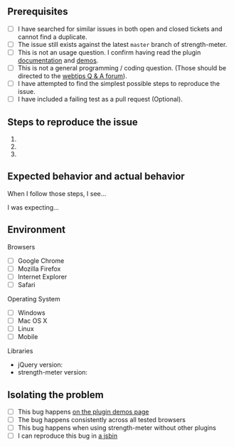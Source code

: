 ## Prerequisites

- [ ] I have searched for similar issues in both open and closed tickets and cannot find a duplicate.
- [ ] The issue still exists against the latest `master` branch of strength-meter.
- [ ] This is not an usage question. I confirm having read the
  plugin [documentation](http://plugins.krajee.com/strength-meter)
  and [demos](http://plugins.krajee.com/strength-meter/demo).
- [ ] This is not a general programming / coding question. (Those should be directed to
  the [webtips Q & A forum](http://webtips.krajee.com/questions)).
- [ ] I have attempted to find the simplest possible steps to reproduce the issue.
- [ ] I have included a failing test as a pull request (Optional).

## Steps to reproduce the issue

1.
2.
3.

## Expected behavior and actual behavior

When I follow those steps, I see...

I was expecting...

## Environment

Browsers

- [ ] Google Chrome
- [ ] Mozilla Firefox
- [ ] Internet Explorer
- [ ] Safari

Operating System

- [ ] Windows
- [ ] Mac OS X
- [ ] Linux
- [ ] Mobile

Libraries

- jQuery version:
- strength-meter version:

## Isolating the problem

- [ ] This bug happens [on the plugin demos page](http://plugins.krajee.com/strength-meter/demo)
- [ ] The bug happens consistently across all tested browsers
- [ ] This bug happens when using strength-meter without other plugins
- [ ] I can reproduce this bug in [a jsbin](https://jsbin.com/)
